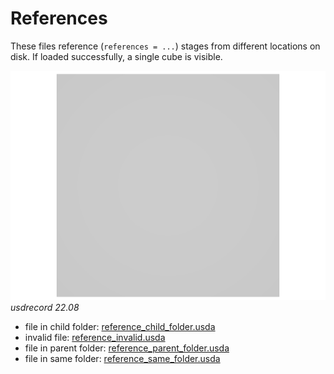 # References

These files reference (`references = ...`) stages from different locations on disk. If loaded successfully, a single cube is visible.

![screenshot](screenshots/reference_same_folder_usdrecord_22.08.png)
_usdrecord 22.08_

- file in child folder: [reference_child_folder.usda](reference_child_folder.usda)
- invalid file: [reference_invalid.usda](reference_invalid.usda)
- file in parent folder: [reference_parent_folder.usda](reference_parent_folder.usda)
- file in same folder: [reference_same_folder.usda](reference_same_folder.usda)

